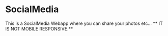 # SocialMedia
This is a SocialMedia Webapp where you can share your photos etc...                     ** IT IS NOT MOBILE RESPONSIVE.**
